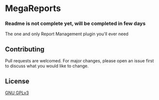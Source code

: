 # MegaReports
### Readme is not complete yet, will be completed in few days
The one and only Report Management plugin you'll ever need

## Contributing
Pull requests are welcomed. For major changes, please open an issue first to discuss what you would like to change.

## License
[GNU GPLv3](https://choosealicense.com/licenses/gpl-3.0/)
